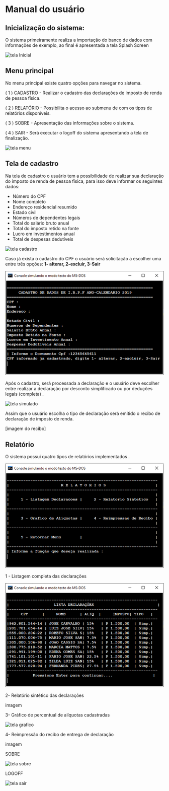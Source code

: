 # Manual do usuário 

## Inicialização do sistema:

O sistema primeiramente realiza a importação do banco de dados com informações de exemplo, ao final é apresentada a tela Splash Screen 

![tela Inicial](https://github.com/MacMenez/RECEITA-FEDERAL/blob/master/RECEITA%20FEDERAL/GRUPO%201/img/tela1.png)



## Menu principal

No menu principal existe quatro opções para navegar no sistema.

( 1 ) CADASTRO - Realizar o cadastro das declarações de imposto de renda de pessoa física.

( 2 ) RELATÓRIO  - Possibilita o acesso ao submenu de com os tipos de relatórios disponíveis.

( 3 ) SOBRE - Apresentação das informações sobre o sistema.

( 4 )  SAIR - Será executar o logoff do sistema apresentando a tela de finalização.

![tela menu](https://github.com/MacMenez/RECEITA-FEDERAL/blob/master/RECEITA%20FEDERAL/GRUPO%201/img/tela2.png)

## Tela de cadastro

Na tela de cadastro o usuário tem a possibilidade de realizar sua declaração do imposto de renda de pessoa física, para isso  deve informar os seguintes dados:

- Número do CPF
- Nome completo
- Endereço residencial resumido 
- Estado civil
- Números de dependentes legais
- Total do salário bruto anual
- Total do imposto retido na fonte
- Lucro em investimentos anual
- Total de despesas dedutíveis

![tela cadastro](https://github.com/MacMenez/RECEITA-FEDERAL/blob/master/RECEITA%20FEDERAL/GRUPO%201/img/tela3.png)

Caso já exista o cadastro do CPF o usuário será solicitação a escolher uma entre três opções:  **1- alterar, 2-excluir, 3-Sair**

![tela cadastro](https://github.com/MacMenez/RECEITA-FEDERAL/blob/master/RECEITA%20FEDERAL/GRUPO%201/img/tela10.png)



Após o cadastro, será processada a declaração e o usuário deve escolher entre realizar a declaração por desconto simplificado ou por deduções legais (completa) .

![tela simulado](https://github.com/MacMenez/RECEITA-FEDERAL/blob/master/RECEITA%20FEDERAL/GRUPO%201/img/tela4.png)

Assim que o usuário escolha o tipo de declaração será emitido o recibo de declaração de imposto de renda.

[imagem do recibo]

## Relatório

O sistema possui quatro tipos de relatórios implementados .

![telasubmenu](https://github.com/MacMenez/RECEITA-FEDERAL/blob/master/RECEITA%20FEDERAL/GRUPO%201/img/tela6.png)

1 - Listagem completa das declarações 

![telasubmenu](https://github.com/MacMenez/RECEITA-FEDERAL/blob/master/RECEITA%20FEDERAL/GRUPO%201/img/tela9.png)

2- Relatório sintético das declarações

imagem

3- Gráfico de percentual de alíquotas cadastradas

![tela grafico](https://github.com/MacMenez/RECEITA-FEDERAL/blob/master/RECEITA%20FEDERAL/GRUPO%201/img/tela5.png)

4- Reimpressão do recibo de entrega de declaração 

imagem

SOBRE

![tela sobre](https://github.com/MacMenez/RECEITA-FEDERAL/blob/master/RECEITA%20FEDERAL/GRUPO%201/img/tela7.png)

LOGOFF

![tela sair](https://github.com/MacMenez/RECEITA-FEDERAL/blob/master/RECEITA%20FEDERAL/GRUPO%201/img/tela8.png)
